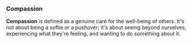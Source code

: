 ### Compassion

**Compassion** is defined as a genuine care for the well-being of others. It's not about being a softie or a pushover; it's about seeing beyond ourselves, experiencing what they're feeling, and wanting to do something about it.
